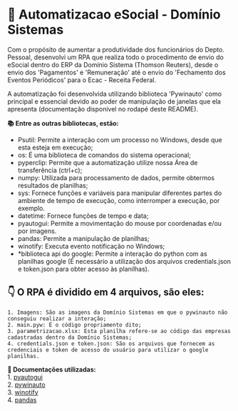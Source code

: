 ﻿# :rotating_light: Automatizacao eSocial - Domínio Sistemas
Com o propósito de aumentar a produtividade dos funcionários do Depto. Pessoal, desenvolvi um RPA que realiza todo o procedimento de envio do eSocial dentro do ERP da Domínio Sistema (Thomson Reuters), desde o envio dos 'Pagamentos' e 'Remuneração' até o envio do 'Fechamento dos Eventos Periódicos' para o Ecac - Receita Federal.

A automatização foi desenvolvida utilizando biblioteca 'Pywinauto' como principal e essencial devido ao poder de manipulação de janelas que ela apresenta (documentação disponível no rodapé deste README). 

**:books: Entre as outras bibliotecas, estão:** </br>
- Psutil: Permite a interação com um processo no Windows, desde que esta esteja em execução;</br> 
- os: É uma biblioteca de comandos do sistema operacional;</br>
- pyperclip: Permite que a automatização utilize nossa Área de transferência (ctrl+c);</br>
- numpy: Utilizada para processamento de dados, permite obtermos resultados de planilhas;</br>
- sys: Fornece funções e variáveis para manipular diferentes partes do ambiente de tempo de execução, como interromper a execução, por exemplo.</br>
- datetime: Fornece funções de tempo e data;</br>
- pyautogui: Permite a movimentação do mouse por coordenadas e/ou por imagens.</br>
- pandas: Permite a manipulação de planilhas;</br>
- winotify: Executa evento notificação no Windows;</br>
- *biblioteca api do google: Permite a interação do python com as planilhas google (É necessário a utilização dos arquivos credentials.json e token.json para obter acesso às planilhas).

## :point_down: O RPA é dividido em 4 arquivos, são eles:
    1. Imagens: São as imagens da Domínio Sistemas em que o pywinauto não conseguiu realizar a interação;
    2. main.pyw: É o código propriamento dito;
    3. parametrizacao.xlsx: Esta planilha refere-se ao código das empresas cadastradas dentro da Domínio Sistemas;
    4. credentials.json e token.json: São os arquivos que fornecem as credenciais e token de acesso do usuário para utilizar o google planilhas.

**:pushpin: Documentações utilizadas:**</br>
    1. [pyautogui](https://pyautogui.readthedocs.io/en/latest/)</br>
    2. [pywinauto](https://pywinauto.readthedocs.io/en/latest/)</br>
    3. [winotify](https://pypi.org/project/winotify/)</br>
    4. [pandas](https://pandas.pydata.org/docs/user_guide/index.html)
